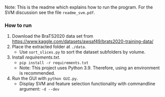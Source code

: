 Note: This is the readme which explains how to run the program. For the SVM discussion see the file `readme_svm.pdf`.


### How to run
1. Download the BraTS2020 data set from https://www.kaggle.com/datasets/awsaf49/brats2020-training-data/
2. Place the extracted folder at `./data`.
    - Use `sort_slices.py` to sort the dataset subfolders by volume.
3. Install *requirements.txt*.
    - `pip install -r requirements.txt`
    - Note: This project uses Python 3.9. Therefore, using an environment is recommended.
4. Run the GUI with `python GUI.py`.
    - Display SVM and feature selection functionality with commandline argument: `-d --dev`